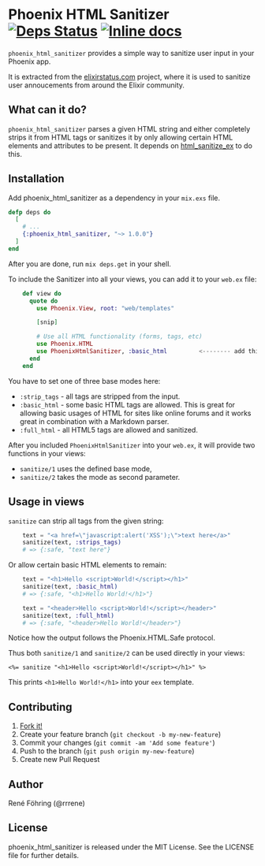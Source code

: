 # Phoenix HTML Sanitizer [![Deps Status](https://beta.hexfaktor.org/badge/all/github/elixirstatus/phoenix_html_sanitizer.svg)](https://beta.hexfaktor.org/github/elixirstatus/phoenix_html_sanitizer) [![Inline docs](http://inch-ci.org/github/elixirstatus/phoenix_html_sanitizer.svg)](http://inch-ci.org/github/elixirstatus/phoenix_html_sanitizer)

`phoenix_html_sanitizer` provides a simple way to sanitize user input in your Phoenix app.

It is extracted from the [elixirstatus.com](http://elixirstatus.com) project, where it is used to sanitize user annoucements from around the Elixir community.



## What can it do?

`phoenix_html_sanitizer` parses a given HTML string and either completely strips it from HTML tags or sanitizes it by only allowing certain HTML elements and attributes to be present. It depends on [html_sanitize_ex](http://github.com/rrrene/html_sanitize_ex) to do this.


## Installation

Add phoenix_html_sanitizer as a dependency in your `mix.exs` file.

```elixir
defp deps do
  [
    # ...
    {:phoenix_html_sanitizer, "~> 1.0.0"}
  ]
end
```

After you are done, run `mix deps.get` in your shell.

To include the Sanitizer into all your views, you can add it to your `web.ex`
file:

```elixir
    def view do
      quote do
        use Phoenix.View, root: "web/templates"

        [snip]

        # Use all HTML functionality (forms, tags, etc)
        use Phoenix.HTML
        use PhoenixHtmlSanitizer, :basic_html         <-------- add this line
      end
    end
```

You have to set one of three base modes here:

* `:strip_tags` - all tags are stripped from the input.
* `:basic_html` - some basic HTML tags are allowed. This is great for allowing basic usages of HTML for sites like online forums and it works great in combination with a Markdown parser.
* `:full_html` - all HTML5 tags are allowed and sanitized.

After you included `PhoenixHtmlSanitizer` into your `web.ex`, it will provide
two functions in your views:

* `sanitize/1` uses the defined base mode,
* `sanitize/2` takes the mode as second parameter.



## Usage in views

`sanitize` can strip all tags from the given string:

```elixir
    text = "<a href=\"javascript:alert('XSS');\">text here</a>"
    sanitize(text, :strips_tags)
    # => {:safe, "text here"}
```

Or allow certain basic HTML elements to remain:

```elixir
    text = "<h1>Hello <script>World!</script></h1>"
    sanitize(text, :basic_html)
    # => {:safe, "<h1>Hello World!</h1>"}
```

```elixir
    text = "<header>Hello <script>World!</script></header>"
    sanitize(text, :full_html)
    # => {:safe, "<header>Hello World!</header>"}
```

Notice how the output follows the Phoenix.HTML.Safe protocol.

Thus both `sanitize/1` and `sanitize/2` can be used directly in your views:

    <%= sanitize "<h1>Hello <script>World!</script></h1>" %>

This prints `<h1>Hello World!</h1>` into your `eex` template.



## Contributing

1. [Fork it!](http://github.com/elixirstatus/phoenix_html_sanitizer/fork)
2. Create your feature branch (`git checkout -b my-new-feature`)
3. Commit your changes (`git commit -am 'Add some feature'`)
4. Push to the branch (`git push origin my-new-feature`)
5. Create new Pull Request



## Author

René Föhring (@rrrene)



## License

phoenix_html_sanitizer is released under the MIT License. See the LICENSE file
for further details.
